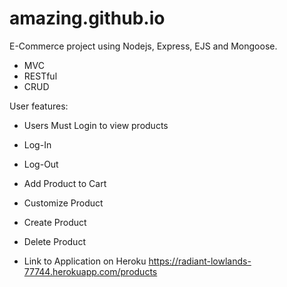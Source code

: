 # amazing.github.io

E-Commerce project using Nodejs, Express, EJS and Mongoose.

- MVC
- RESTful
- CRUD


User features:

- Users Must Login to view products
- Log-In 
- Log-Out
- Add Product to Cart
- Customize Product
- Create Product
- Delete Product


- Link to Application on Heroku
https://radiant-lowlands-77744.herokuapp.com/products
